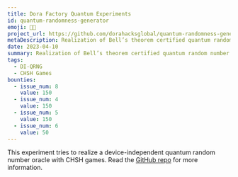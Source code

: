 ```yaml
---
title: Dora Factory Quantum Experiments
id: quantum-randomness-generator
emoji: 🤔🧐
project_url: https://github.com/dorahacksglobal/quantum-randomness-generator
metaDescription: Realization of Bell’s theorem certified quantum random number generation using cloud quantum computers.
date: 2023-04-10
summary: Realization of Bell’s theorem certified quantum random number generation using cloud quantum computers.
tags:
  - DI-QRNG
  - CHSH Games
bounties:
  - issue_num: 8
    value: 150
  - issue_num: 4
    value: 150
  - issue_num: 5
    value: 150
  - issue_num: 6
    value: 50
---
```


This experiment tries to realize a device-independent quantum random number oracle with CHSH games. Read the [GitHub repo](https://github.com/dorahacksglobal/quantum-randomness-generator) for more information.
